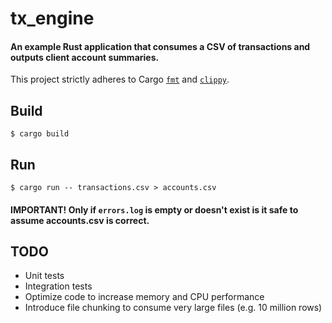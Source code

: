 # tx_engine

#### An example Rust application that consumes a CSV of transactions and outputs client account summaries.

This project strictly adheres to Cargo [`fmt`](https://github.com/rust-lang/rustfmt#running-cargo-fmt) and [`clippy`](https://github.com/rust-lang/rust-clippy#step-3-run-clippy).

## Build
```
$ cargo build
```

## Run
```
$ cargo run -- transactions.csv > accounts.csv
```

#### IMPORTANT! Only if `errors.log` is empty or doesn't exist is it safe to assume accounts.csv is correct.

## TODO
 - Unit tests
 - Integration tests
 - Optimize code to increase memory and CPU performance
 - Introduce file chunking to consume very large files (e.g. 10 million rows)